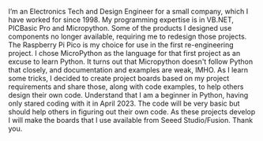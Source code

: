 I’m an Electronics Tech and Design Engineer for a small company, which I have worked for since 1998. My programming expertise is in VB.NET, PICBasic Pro and Micropython. Some of the products I designed use components no longer available, requiring me to redesign those projects. The Raspberry Pi Pico is my choice for use in the first re-engineering project. I chose MicroPython as the language for that first project as an excuse to learn Python. It turns out that Micropython doesn't follow Python that closely, and documentation and examples are weak, IMHO. As I learn some tricks, I decided to create project boards based on my project requirements and share those, along with code examples, to help others design their own code. Understand that I am a beginner in Python, having only stared coding with it in April 2023. The code will be very basic but should help others in figuring out their own code. As these projects develop I will make the boards that I use available from Seeed Studio/Fusion. Thank you.
